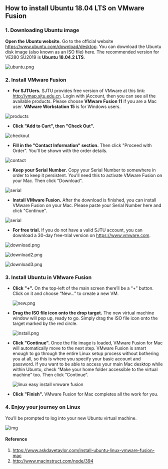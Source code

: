 ## How to install Ubuntu 18.04 LTS on VMware Fusion

### 1. Downloading Ubuntu image

**Open the Ubuntu website.** Go to the official website <https://www.ubuntu.com/download/desktop>. You can download the Ubuntu disk image (also known as an ISO file) here. The recommended version for VE280 SU2019 is **Ubuntu 18.04.2 LTS**.

![ubuntu.png](https://raw.githubusercontent.com/ve280/tutorials/master/images/cca039be3668470bbab84a3b8a1d1b6007650906cc5606b6e2663a7261ad9f8c.png)

### 2. Install VMware Fusion

- **For SJTUers.** SJTU provides free version of VMware at this link: <http://vmap.sjtu.edu.cn>. Login with jAccount, then you can see all the available products. Please choose **VMware Fusion 11** if you are a Mac user. **VMware Workstation 15** is for Windows users.

![products](https://raw.githubusercontent.com/ve280/tutorials/master/images/0a751cc112b994f6c6fe7860cc94cd934711d24e558b4222b31610da66de0bf8.png)

- **Click "Add to Cart", then "Check Out".**

![checkout](https://raw.githubusercontent.com/ve280/tutorials/master/images/c253a73cf9472fc04ee31ee130d317b917382ab62ce1ab532f582a41099deeb1.png)

- **Fill in the "Contact Information" section.** Then click "Proceed with Order". You'll be shown with the order details.

![contact](https://raw.githubusercontent.com/ve280/tutorials/master/images/58d8a51a25bf219ae06d838c77c5fdf0f38c7ff85f23ab41f2c5f172c3e340e5.png)

- **Keep your Serial Number.** Copy your Serial Number to somewhere in order to keep it persistent. You'll need this to activate VMware Fusion on your Mac. Then click "Download".

![serial](https://raw.githubusercontent.com/ve280/tutorials/master/images/f205db997db3a42b44e0e04538edc88342d6e3a1801d9f5d5e769dfaa71bd9df.png)

- **Install VMware Fusion.** After the download is finished, you can install VMware Fusion on your Mac. Please paste your Serial Number here and click "Continue". 

![serial](https://raw.githubusercontent.com/ve280/tutorials/master/images/0404054f7e846808f5b503364bc8d63d02f7562cfd6355a5d3539a5d236eadf8.png)

- **For free trial.** If you do not have a valid SJTU account, you can download a 30-day free-trial version on <https://www.vmware.com>.

![download.png](https://raw.githubusercontent.com/ve280/tutorials/master/images/1c57bc2f293f0f5a810849bdbc037de27a76bbf23939685755f083d5c9e8fce1.png)

![download2.png](https://raw.githubusercontent.com/ve280/tutorials/master/images/966da180161e7e563380df543696e84532342dd759b883ec23bfc6a2e51902fc.png)

![download3.png](https://raw.githubusercontent.com/ve280/tutorials/master/images/5712adb36c51e30f1746bc4521cb5c7b93b3f64589055b1cd01452c2d6ef2db4.png)

### 3. Install Ubuntu in VMware Fusion

- **Click "+".** On the top-left of the main screen there’ll be a “+” button. Click on it and choose “New…” to create a new VM.

  ![new.png](https://raw.githubusercontent.com/ve280/tutorials/master/images/41465e3e8fffb25069dfb40e512c43f629554b8ce138412f9d0160324e9422ec.png)

- **Drag the ISO file icon onto the drop target.** The new virtual machine window will pop up, ready to go. Simply drag the ISO file icon onto the target marked by the red circle.

  ![install.png](https://raw.githubusercontent.com/ve280/tutorials/master/images/becf7dc8a799ba113eda87ce943bf596b2b5ea72287726fa7c643487a241efba.png)

- **Click "Continue".** Once the file image is loaded, VMware Fusion for Mac will automatically move to the next step.  VMware Fusion is smart enough to go through the entire Linux setup process without bothering you at all, so this is where you specify your basic account and password. If you want to be able to access your main Mac desktop while within Ubuntu, check “Make your home folder accessible to the virtual machine” too. Then click “Continue”.

  ![linux easy install vmware fusion](https://raw.githubusercontent.com/ve280/tutorials/master/images/3be88813b14a481e3c9477ed6a6ac9f6c66320a267eeff10e0a43eaee2bc7d01.png)

- **Click "Finish".** VMware Fusion for Mac completes all the work for you.

### 4. Enjoy your journey on Linux

You’ll be prompted to log into your new Ubuntu virtual machine. 

![img](https://raw.githubusercontent.com/ve280/tutorials/master/images/30210583be3453983e46fb1e868f4da143b6e3711ec6f91279b5d663158aafaa.jpg)

#### Reference

1. <https://www.askdavetaylor.com/install-ubuntu-linux-vmware-fusion-mac>
2. <http://www.macinstruct.com/node/394>